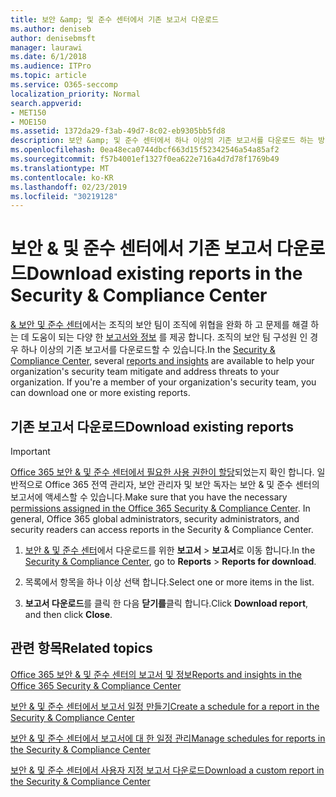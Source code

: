 ```yaml
---
title: 보안 &amp; 및 준수 센터에서 기존 보고서 다운로드
ms.author: deniseb
author: denisebmsft
manager: laurawi
ms.date: 6/1/2018
ms.audience: ITPro
ms.topic: article
ms.service: O365-seccomp
localization_priority: Normal
search.appverid:
- MET150
- MOE150
ms.assetid: 1372da29-f3ab-49d7-8c02-eb9305bb5fd8
description: 보안 &amp; 및 준수 센터에서 하나 이상의 기존 보고서를 다운로드 하는 방법을 알아봅니다.
ms.openlocfilehash: 0ea48eca0744dbcf663d15f52342546a54a85af2
ms.sourcegitcommit: f57b4001ef1327f0ea622e716a4d7d78f1769b49
ms.translationtype: MT
ms.contentlocale: ko-KR
ms.lasthandoff: 02/23/2019
ms.locfileid: "30219128"
---
```

# <a name="download-existing-reports-in-the-security-amp-compliance-center"></a><span data-ttu-id="17192-103">보안 &amp; 및 준수 센터에서 기존 보고서 다운로드</span><span class="sxs-lookup"><span data-stu-id="17192-103">Download existing reports in the Security &amp; Compliance Center</span></span>

<span data-ttu-id="17192-p101">[ &amp; 보안 및 준수 센터](https://protection.office.com)에서는 조직의 보안 팀이 조직에 위협을 완화 하 고 문제를 해결 하는 데 도움이 되는 다양 한 [보고서와 정보](reports-and-insights-in-security-and-compliance.md) 를 제공 합니다. 조직의 보안 팀 구성원 인 경우 하나 이상의 기존 보고서를 다운로드할 수 있습니다.</span><span class="sxs-lookup"><span data-stu-id="17192-p101">In the [Security &amp; Compliance Center](https://protection.office.com), several [reports and insights](reports-and-insights-in-security-and-compliance.md) are available to help your organization's security team mitigate and address threats to your organization. If you're a member of your organization's security team, you can download one or more existing reports.</span></span> 
  
## <a name="download-existing-reports"></a><span data-ttu-id="17192-106">기존 보고서 다운로드</span><span class="sxs-lookup"><span data-stu-id="17192-106">Download existing reports</span></span>

> [!IMPORTANT]
> <span data-ttu-id="17192-p102">[Office 365 보안 &amp; 및 준수 센터에서 필요한 사용 권한이 할당](permissions-in-the-security-and-compliance-center.md)되었는지 확인 합니다. 일반적으로 Office 365 전역 관리자, 보안 관리자 및 보안 독자는 보안 &amp; 및 준수 센터의 보고서에 액세스할 수 있습니다.</span><span class="sxs-lookup"><span data-stu-id="17192-p102">Make sure that you have the necessary [permissions assigned in the Office 365 Security &amp; Compliance Center](permissions-in-the-security-and-compliance-center.md). In general, Office 365 global administrators, security administrators, and security readers can access reports in the Security &amp; Compliance Center.</span></span> 
  
1. <span data-ttu-id="17192-109">[보안 &amp; 및 준수 센터](https://protection.office.com)에서 다운로드를 위한 **보고서** \> **보고서**로 이동 합니다.</span><span class="sxs-lookup"><span data-stu-id="17192-109">In the [Security &amp; Compliance Center](https://protection.office.com), go to **Reports** \> **Reports for download**.</span></span>
    
2. <span data-ttu-id="17192-110">목록에서 항목을 하나 이상 선택 합니다.</span><span class="sxs-lookup"><span data-stu-id="17192-110">Select one or more items in the list.</span></span>
    
3. <span data-ttu-id="17192-111">**보고서 다운로드**를 클릭 한 다음 **닫기를**클릭 합니다.</span><span class="sxs-lookup"><span data-stu-id="17192-111">Click **Download report**, and then click **Close**.</span></span>
    
## <a name="related-topics"></a><span data-ttu-id="17192-112">관련 항목</span><span class="sxs-lookup"><span data-stu-id="17192-112">Related topics</span></span>

[<span data-ttu-id="17192-113">Office 365 보안 &amp; 및 준수 센터의 보고서 및 정보</span><span class="sxs-lookup"><span data-stu-id="17192-113">Reports and insights in the Office 365 Security &amp; Compliance Center</span></span>](reports-and-insights-in-security-and-compliance.md)
  
[<span data-ttu-id="17192-114">보안 &amp; 및 준수 센터에서 보고서 일정 만들기</span><span class="sxs-lookup"><span data-stu-id="17192-114">Create a schedule for a report in the Security &amp; Compliance Center</span></span>](create-a-schedule-for-a-report.md)
  
[<span data-ttu-id="17192-115">보안 &amp; 및 준수 센터에서 보고서에 대 한 일정 관리</span><span class="sxs-lookup"><span data-stu-id="17192-115">Manage schedules for reports in the Security &amp; Compliance Center</span></span>](manage-schedules-for-multiple-reports.md)
  
[<span data-ttu-id="17192-116">보안 &amp; 및 준수 센터에서 사용자 지정 보고서 다운로드</span><span class="sxs-lookup"><span data-stu-id="17192-116">Download a custom report in the Security &amp; Compliance Center</span></span>](set-up-and-download-a-custom-report.md)
  

